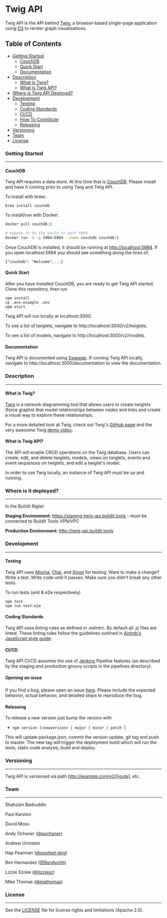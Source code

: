 # Twig API

Twig API is the API behind [Twig](https://github.com/buildit/twig), a browser-based single-page application using
[D3](https://d3js.org/) to render graph visualisations.

## Table of Contents

* [Getting Started](#getting-started)
    - [CouchDB](#couchdb)
    - [Quick Start](#quick-start)
    - [Documentation](#documentation)
* [Description](#description)
    - [What is Twig?](#what-is-twig)
    - [What is Twig API?](#what-is-twig-api)
* [Where is Twig API Deployed?](#where-is-it-deployed)
* [Development](#development)
    - [Testing](#testing)
    - [Coding Standards](#coding-standards)
    - [CI/CD](#cicd)
    - [How To Contribute](#how-to-contribute)
    - [Releasing](#releasing)
* [Versioning](#versioning)
* [Team](#team)
* [License](#license)

### Getting Started
---
#### CouchDB

Twig API requires a data store. At this time that is [CouchDB](http://couchdb.apache.org/). Please install and have it
running prior to using Twig and Twig API.

To install with brew:
```Shell
brew install couchdb
```

To install/run with Docker:
```bash
docker pull couchdb:1

# expose it to the world on port 5984
docker run -d -p 5984:5984 --name couchdb couchdb:1
```

Once CouchDB is installed, it should be running at [http://localhost:5984](http://localhost:5984). If you open
localhost:5984 you should see something along the lines of:
```Shell
{"couchdb": "Welcome",...}
```

#### Quick Start

After you have installed CouchDB, you are ready to get Twig API started. Clone this repository, then run

```Shell
npm install
cp .env.example .env
npm start
```

Twig API will run locally at localhost:3000.

To see a list of twiglets, navigate to http://localhost:3000/v2/twiglets.

To see a list of models, navigate to http://localhost:3000/v2/models.

#### Documentation

Twig API is documented using [Swagger](http://swagger.io/). If running Twig API locally, navigate to http://localhost:3000/documentation to view the documentation.

### Description
---
#### What is Twig?

[Twig](https://github.com/buildit/twig) is a network diagramming tool that allows users to create twiglets (force graphs)
that model relationships between nodes and links and create a visual way to explore these relationships.

For a more detailed look at Twig, check out Twig's [GitHub page](https://github.com/buildit/twig) and the very awesome
Twig [demo video](https://youtu.be/q4LWoQUeRjc).

#### What is Twig API?

The API will enable CRUD operations on the Twig database. Users can create, edit, and delete twiglets, models, views on
twiglets, events and event sequences on twiglets, and edit a twiglet's model.

In order to use Twig locally, an instance of Twig API must be up and running.

### Where is it deployed?
---
In the Buildit Riglet:

**Staging Environment**: https://staging-twig-api.buildit.tools - must be connected to Buildit Tools VPN/VPC

**Production Environment**: http://twig-api.buildit.tools

### Development
---
#### Testing

Twig API uses [Mocha](https://mochajs.org/), [Chai](http://chaijs.com/), and [Sinon](http://sinonjs.org/) for testing. Want to make a change? Write a test. Write code until it passes. Make sure you didn't break any other tests.

To run tests (unit & e2e respectively)
```Shell
npm test
npm run test:e2e
```

#### Coding Standards

Twig API uses linting rules as defined in .eslintrc. By default all .js files are linted. These linting rules follow
the guidelines outlined in [Airbnb's JavaScript style guide](https://github.com/airbnb/javascript).

#### CI/CD

Twig API CI/CD assumes the use of [Jenkins](https://jenkins.io/) Pipeline features (as described by the staging and production groovy scripts in the pipelines directory).

##### Opening an issue

If you find a bug, please open an issue [here](https://github.com/buildit/twig-api/issues). Please include the expected
behavior, actual behavior, and detailed steps to reproduce the bug.

#### Releasing

To release a new version just bump the version with
- `npm version [<newversion> | major | minor | patch ]`

This will update package.json, commit the version update, git tag and push to master. The new tag will trigger the deployment build which will run the tests, static code analysis, build and deploy.

### Versioning
---
Twig API is versioned via path http://example.com/v2/[route], etc.

### Team
---
Shahzain Badruddin

Paul Karsten

David Moss

Andy Ochsner ([@aochsner](https://github.com/aochsner))

Andrew Urmston

Hap Pearman ([@spotted-dog](https://github.com/spotted-dog))

Ben Hernandez ([@BenAychh](https://github.com/BenAychh))

Lizzie Szoke ([@lizziesz](https://github.com/lizziesz))

Mike Thomas ([@mathomas](https://github.com/mathomas))

### License
---
See the [LICENSE](LICENSE.md) file for license rights and limitations (Apache 2.0).
